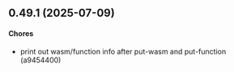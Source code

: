 ## 0.49.1 (2025-07-09)

#### Chores

* print out wasm/function info after put-wasm and put-function (a9454400)

